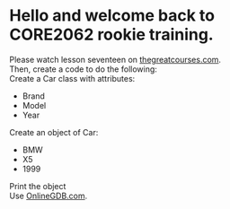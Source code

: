 # Hello and welcome back to CORE2062 rookie training.

Please watch lesson seventeen on [thegreatcourses.com](thegreatcourses.com).  
Then, create a code to do the following:  
Create a Car class with attributes:
- Brand  
- Model  
- Year  
  
Create an object of Car:
- BMW  
- X5  
- 1999  
  
Print the object  
Use [OnlineGDB.com](OnlineGDB.com).
